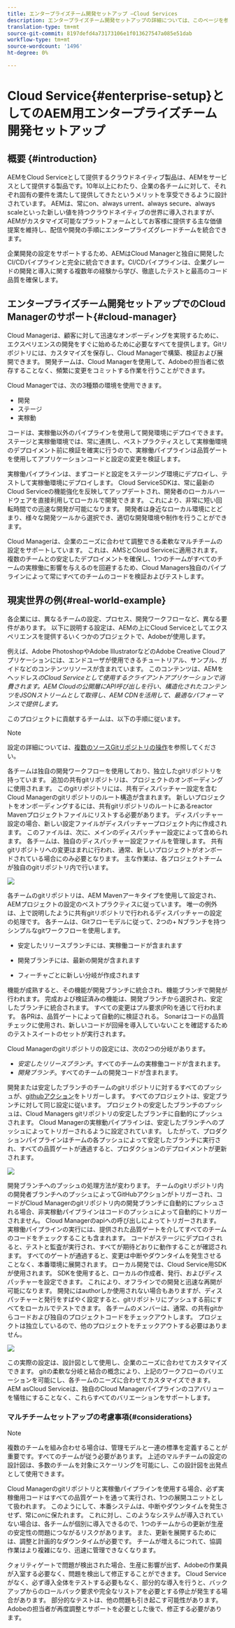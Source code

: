 ```yaml
---
title: エンタープライズチーム開発セットアップ —Cloud Services
description: エンタープライズチーム開発セットアップの詳細については、このページを参照してください
translation-type: tm+mt
source-git-commit: 8197defd4a73173106e1f013627547a085e51dab
workflow-type: tm+mt
source-wordcount: '1496'
ht-degree: 0%

---
```


# Cloud Service{#enterprise-setup}としてのAEM用エンタープライズチーム開発セットアップ

## 概要 {#introduction}

AEMをCloud Serviceとして提供するクラウドネイティブ製品は、AEMをサービスとして提供する製品です。10年以上にわたり、企業の各チームに対して、それぞれ固有の要件を満たして提供してきたというメリットを享受できるように設計されています。 AEMは、常にon、always urrent、always secure、always scaleといった新しい値を持つクラウドネイティブの世界に導入されますが、AEMがカスタマイズ可能なプラットフォームとしてお客様に提供する主な価値提案を維持し、配信や開発の手順にエンタープライズグレードチームを統合できます。

企業開発の設定をサポートするため、AEMはCloud Managerと独自に開発したCI/CDパイプラインと完全に統合できます。CI/CDパイプラインは、企業グレードの開発と導入に関する複数年の経験から学び、徹底したテストと最高のコード品質を確保します。

## エンタープライズチーム開発セットアップでのCloud Managerのサポート{#cloud-manager}

Cloud Managerは、顧客に対して迅速なオンボーディングを実現するために、エクスペリエンスの開発をすぐに始めるために必要なすべてを提供します。Gitリポジトリには、カスタマイズを保存し、Cloud Managerで構築、検証および展開できます。
開発チームは、Cloud Managerを使用して、Adobeの担当者に依存することなく、頻繁に変更をコミットする作業を行うことができます。

Cloud Managerでは、次の3種類の環境を使用できます。

* 開発
* ステージ
* 実稼動

コードは、実稼働以外のパイプラインを使用して開発環境にデプロイできます。 ステージと実稼働環境では、常に連携し、ベストプラクティスとして実稼働環境のデプロイメント前に検証を確実に行うので、実稼働パイプラインは品質ゲートを使用してアプリケーションコードと設定の変更を検証します。

実稼働パイプラインは、まずコードと設定をステージング環境にデプロイし、テストして実稼働環境にデプロイします。
Cloud ServiceSDKは、常に最新のCloud Serviceの機能強化を反映してアップデートされ、開発者のローカルハードウェアを直接利用してローカルで開発できます。 これにより、非常に短い回転時間での迅速な開発が可能になります。 開発者は身近なローカル環境にとどまり、様々な開発ツールから選択でき、適切な開発環境や制作を行うことができます。

Cloud Managerは、企業のニーズに合わせて調整できる柔軟なマルチチームの設定をサポートしています。 これは、AMSとCloud Serviceに適用されます。 複数のチームとの安定したデプロイメントを確保し、1つのチームがすべてのチームの実稼働に影響を与えるのを回避するため、Cloud Managers独自のパイプラインによって常にすべてのチームのコードを検証およびテストします。


## 現実世界の例{#real-world-example}

各企業には、異なるチームの設定、プロセス、開発ワークフローなど、異なる要件があります。 以下に説明する設定は、AEMの上にCloud Serviceとしてエクスペリエンスを提供するいくつかのプロジェクトで、Adobeが使用します。

例えば、Adobe PhotoshopやAdobe IllustratorなどのAdobe Creative Cloudアプリケーションには、エンドユーザが使用できるチュートリアル、サンプル、ガイドなどのコンテンツリソースが含まれています。 このコンテンツは、AEMをヘッドレス&#x200B;*のCloud Serviceとして使用するクライアントアプリケーションで消費されます。AEM Cloudの公開層にAPI呼び出しを行い、構造化されたコンテンツをJSONストリームとして取得し、AEM CDNを活用して、最適なパフォーマンスで提供します。*

このプロジェクトに貢献するチームは、以下の手順に従います。

>[!NOTE]
>設定の詳細については、[複数のソースGitリポジトリの操作](https://experienceleague.adobe.com/docs/experience-manager-cloud-manager/using/managing-code/working-with-multiple-source-git-repos.html#managing-code)を参照してください。

各チームは独自の開発ワークフローを使用しており、独立したgitリポジトリを持っています。 追加の共有gitリポジトリは、プロジェクトのオンボーディングに使用されます。 このgitリポジトリには、共有ディスパッチャー設定を含むCloud Managerのgitリポジトリのルート構造が含まれます。 新しいプロジェクトをオンボーディングするには、共有gitリポジトリのルートにあるreactor Mavenプロジェクトファイルにリストする必要があります。 ディスパッチャー設定の場合、新しい設定ファイルがディスパッチャープロジェクト内に作成されます。 このファイルは、次に、メインのディスパッチャー設定によって含められます。 各チームは、独自のディスパッチャー設定ファイルを管理します。 共有gitリポジトリへの変更はまれに行われ、通常、新しいプロジェクトがオンボードされている場合にのみ必要となります。 主な作業は、各プロジェクトチームが独自のgitリポジトリ内で行います。

![](assets/team-setup1.png)

各チームのgitリポジトリは、AEM Mavenアーキタイプを使用して設定され、AEMプロジェクトの設定のベストプラクティスに従っています。 唯一の例外は、上で説明したように共有gitリポジトリで行われるディスパッチャーの設定の処理です。
各チームは、Gitフローモデルに従って、2つの+ Nブランチを持つシンプルなgitワークフローを使用します。

* 安定したリリースブランチには、実稼働コードが含まれます

* 開発ブランチには、最新の開発が含まれます

* フィーチャごとに新しい分岐が作成されます


機能が成熟すると、その機能が開発ブランチに統合され、機能ブランチで開発が行われます。 完成および検証済みの機能は、開発ブランチから選択され、安定したブランチに統合されます。 すべての変更はプル要求(PR)を通じて行われます。 各PRは、品質ゲートによって自動的に検証される。 Sonarはコードの品質チェックに使用され、新しいコードが回帰を導入していないことを確認するためのテストスイートのセットが実行されます。

Cloud Managerのgitリポジトリの設定には、次の2つの分岐があります。

* *安定したリリースブランチ*。すべてのチームの実稼働コードが含まれます。
* *開発ブランチ*。すべてのチームの開発コードが含まれます。

開発または安定したブランチのチームのgitリポジトリに対するすべてのプッシュが、[githubアクション](https://experienceleague.adobe.com/docs/experience-manager-cloud-manager/using/managing-code/working-with-multiple-source-git-repos.html?lang=en#managing-code)をトリガーします。 すべてのプロジェクトは、安定ブランチに対して同じ設定に従います。 プロジェクトの安定したブランチのプッシュは、Cloud Managers gitリポジトリの安定したブランチに自動的にプッシュされます。 Cloud Managerの実稼動パイプラインは、安定したブランチへのプッシュによってトリガーされるように設定されています。 したがって、プロダクションパイプラインはチームの各プッシュによって安定したブランチに実行され、すべての品質ゲートが通過すると、プロダクションのデプロイメントが更新されます。

![](assets/team-setup2.png)

開発ブランチへのプッシュの処理方法が変わります。 チームのgitリポジトリ内の開発者ブランチへのプッシュによってGitHubアクションがトリガーされ、コードがCloud Managerのgitリポジトリ内の開発ブランチに自動的にプッシュされる場合、非実稼動パイプラインはコードのプッシュによって自動的にトリガーされません。 Cloud Managerのapiへの呼び出しによってトリガーされます。
実稼働パイプラインの実行には、提供された品質ゲートを介してすべてのチームのコードをチェックすることも含まれます。 コードがステージにデプロイされると、テストと監査が実行され、すべてが期待どおりに動作することが確認されます。 すべてのゲートが通過すると、変更は中断やダウンタイムを発生させることなく、本番環境に展開されます。
ローカル開発では、Cloud Service用SDKが使用されます。 SDKを使用すると、ローカルの作成者、発行、およびディスパッチャーを設定できます。 これにより、オフラインでの開発と迅速な再開が可能になります。 開発にはauthorしか使用されない場合もありますが、ディスパッチャーと発行をすばやく設定すると、gitリポジトリにプッシュする前にすべてをローカルでテストできます。 各チームのメンバーは、通常、の共有gitからコードおよび独自のプロジェクトコードをチェックアウトします。 プロジェクトは独立しているので、他のプロジェクトをチェックアウトする必要はありません。

![](assets/team-setup3.png)

この実際の設定は、設計図として使用し、企業のニーズに合わせてカスタマイズできます。 gitの柔軟な分岐と結合の概念により、上記のワークフローのバリエーションを可能にし、各チームのニーズに合わせてカスタマイズできます。 AEM asCloud Serviceは、独自のCloud Managerパイプラインのコアバリューを犠牲にすることなく、これらすべてのバリエーションをサポートします。

### マルチチームセットアップの考慮事項{#considerations}

>[!NOTE]
>複数のチームを組み合わせる場合は、管理モデルと一連の標準を定義することが重要です。すべてのチームが従う必要があります。 上述のマルチチームの設定の設計図は、多数のチームを対象にスケーリングを可能にし、この設計図を出発点として使用できます。

Cloud Managerのgitリポジトリと実稼働パイプラインを使用する場合、必ず実稼働用コードはすべての品質ゲートを通って実行され、1つの展開ユニットとして扱われます。 このようにして、本番システムは、中断やダウンタイムを発生させず、常に&#x200B;*on*に保たれます。
これに対し、このようなシステムが導入されていない場合は、各チームが個別に導入できるので、1つのチームからの更新が生産の安定性の問題につながるリスクがあります。 また、更新を展開するためには、調整と計画的なダウンタイムが必要です。 チームが増えるにつれて、協調作業はより複雑になり、迅速に管理できなくなります。

クォリティゲートで問題が検出された場合、生産に影響が出ず、Adobeの作業員が入室する必要なく、問題を検出して修正することができます。 Cloud Serviceがなく、必ず導入全体をテストする必要もなく、部分的な導入を行うと、バックアップからのロールバック要求や完全なリストアを必要とする停止が発生する場合があります。 部分的なテストは、他の問題も引き起こす可能性があります。Adobeの担当者が再度調整とサポートを必要とした後で、修正する必要があります。